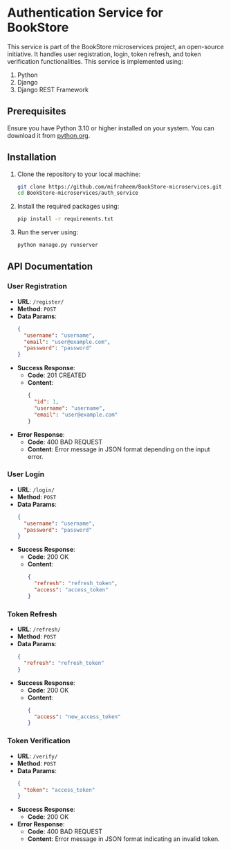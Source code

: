 # Authentication Service for BookStore

This service is part of the BookStore microservices project, an open-source initiative. It handles user registration, login, token refresh, and token verification functionalities. This service is implemented using:
1. Python
2. Django
3. Django REST Framework

## Prerequisites

Ensure you have Python 3.10 or higher installed on your system. You can download it from [python.org](https://www.python.org/downloads/).

## Installation

1. Clone the repository to your local machine:
   ```bash
   git clone https://github.com/mifraheem/BookStore-microservices.git
   cd BookStore-microservices/auth_service
   ```

2. Install the required packages using:
   ```bash
   pip install -r requirements.txt
   ```
   
3. Run the server using:
   ```bash
   python manage.py runserver
   ```


## API Documentation

### User Registration

- **URL**: `/register/`
- **Method**: `POST`
- **Data Params**:
  ```json
  {
    "username": "username",
    "email": "user@example.com",
    "password": "password"
  }
  ```
- **Success Response**:
  - **Code**: 201 CREATED
  - **Content**:
    ```json
    {
      "id": 1,
      "username": "username",
      "email": "user@example.com"
    }
    ```
- **Error Response**:
  - **Code**: 400 BAD REQUEST
  - **Content**: Error message in JSON format depending on the input error.

### User Login

- **URL**: `/login/`
- **Method**: `POST`
- **Data Params**:
  ```json
  {
    "username": "username",
    "password": "password"
  }
  ```
- **Success Response**:
  - **Code**: 200 OK
  - **Content**:
    ```json
    {
      "refresh": "refresh_token",
      "access": "access_token"
    }
    ```

### Token Refresh

- **URL**: `/refresh/`
- **Method**: `POST`
- **Data Params**:
  ```json
  {
    "refresh": "refresh_token"
  }
  ```
- **Success Response**:
  - **Code**: 200 OK
  - **Content**:
    ```json
    {
      "access": "new_access_token"
    }
    ```

### Token Verification

- **URL**: `/verify/`
- **Method**: `POST`
- **Data Params**:
  ```json
  {
    "token": "access_token"
  }
  ```
- **Success Response**:
  - **Code**: 200 OK
- **Error Response**:
  - **Code**: 400 BAD REQUEST
  - **Content**: Error message in JSON format indicating an invalid token.

